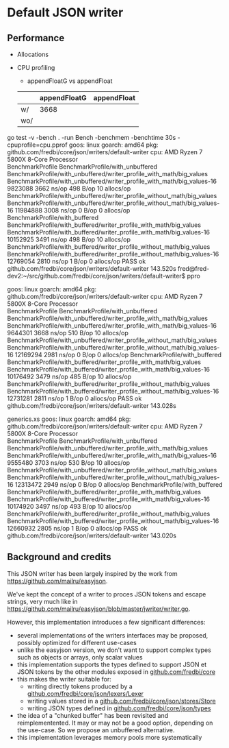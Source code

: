 # Default JSON writer

## Performance

* Allocations

* CPU profiling
  * appendFloatG vs appendFloat

  |   | appendFloatG | appendFloat |
  |---|--------------|-------------|
  |w/ | 3668
  |wo/


 go test -v -bench . -run Bench -benchmem -benchtime 30s -cpuprofile=cpu.pprof 
goos: linux
goarch: amd64
pkg: github.com/fredbi/core/json/writers/default-writer
cpu: AMD Ryzen 7 5800X 8-Core Processor             
BenchmarkProfile
BenchmarkProfile/with_unbuffered
BenchmarkProfile/with_unbuffered/writer_profile_with_math/big_values
BenchmarkProfile/with_unbuffered/writer_profile_with_math/big_values-16         	 9823088	      3662 ns/op	     498 B/op	      10 allocs/op
BenchmarkProfile/with_unbuffered/writer_profile_without_math/big_values
BenchmarkProfile/with_unbuffered/writer_profile_without_math/big_values-16      	11984888	      3008 ns/op	       0 B/op	       0 allocs/op
BenchmarkProfile/with_buffered
BenchmarkProfile/with_buffered/writer_profile_with_math/big_values
BenchmarkProfile/with_buffered/writer_profile_with_math/big_values-16           	10152925	      3491 ns/op	     498 B/op	      10 allocs/op
BenchmarkProfile/with_buffered/writer_profile_without_math/big_values
BenchmarkProfile/with_buffered/writer_profile_without_math/big_values-16        	12769054	      2810 ns/op	       1 B/op	       0 allocs/op
PASS
ok  	github.com/fredbi/core/json/writers/default-writer	143.520s
fred@fred-dev2:~/src/github.com/fredbi/core/json/writers/default-writer$ ppro


goos: linux
goarch: amd64
pkg: github.com/fredbi/core/json/writers/default-writer
cpu: AMD Ryzen 7 5800X 8-Core Processor             
BenchmarkProfile
BenchmarkProfile/with_unbuffered
BenchmarkProfile/with_unbuffered/writer_profile_with_math/big_values
BenchmarkProfile/with_unbuffered/writer_profile_with_math/big_values-16         	 9644301	      3668 ns/op	     510 B/op	      10 allocs/op
BenchmarkProfile/with_unbuffered/writer_profile_without_math/big_values
BenchmarkProfile/with_unbuffered/writer_profile_without_math/big_values-16      	12169294	      2981 ns/op	       0 B/op	       0 allocs/op
BenchmarkProfile/with_buffered
BenchmarkProfile/with_buffered/writer_profile_with_math/big_values
BenchmarkProfile/with_buffered/writer_profile_with_math/big_values-16           	10176492	      3479 ns/op	     485 B/op	      10 allocs/op
BenchmarkProfile/with_buffered/writer_profile_without_math/big_values
BenchmarkProfile/with_buffered/writer_profile_without_math/big_values-16        	12731281	      2811 ns/op	       1 B/op	       0 allocs/op
PASS
ok  	github.com/fredbi/core/json/writers/default-writer	143.028s

generics.xs
goos: linux
goarch: amd64
pkg: github.com/fredbi/core/json/writers/default-writer
cpu: AMD Ryzen 7 5800X 8-Core Processor             
BenchmarkProfile
BenchmarkProfile/with_unbuffered
BenchmarkProfile/with_unbuffered/writer_profile_with_math/big_values
BenchmarkProfile/with_unbuffered/writer_profile_with_math/big_values-16         	 9555480	      3703 ns/op	     530 B/op	      10 allocs/op
BenchmarkProfile/with_unbuffered/writer_profile_without_math/big_values
BenchmarkProfile/with_unbuffered/writer_profile_without_math/big_values-16      	12313472	      2949 ns/op	       0 B/op	       0 allocs/op
BenchmarkProfile/with_buffered
BenchmarkProfile/with_buffered/writer_profile_with_math/big_values
BenchmarkProfile/with_buffered/writer_profile_with_math/big_values-16           	10174920	      3497 ns/op	     493 B/op	      10 allocs/op
BenchmarkProfile/with_buffered/writer_profile_without_math/big_values
BenchmarkProfile/with_buffered/writer_profile_without_math/big_values-16        	12660932	      2805 ns/op	       1 B/op	       0 allocs/op
PASS
ok  	github.com/fredbi/core/json/writers/default-writer	143.020s


## Background and credits

This JSON writer has been largely inspired by the work from https://github.com/mailru/easyjson.

We've kept the concept of a writer to proces JSON tokens and escape strings, 
very much like in https://github.com/mailru/easyjson/blob/master/jwriter/writer.go.

However, this implementation introduces a few significant differences:

  * several implementations of the writers interfaces may be proposed, possibly optimized for different use-cases
  * unlike the easyjson version, we don't want to support complex types such as objects or arrays, only scalar values
  * this implementation supports the types defined to support JSON et JSON tokens by the other modules exposed
    in [github.com/fredbi/core](https://github.com/fredbi/core)
  * this makes the writer suitable for:
    * writing directly tokens produced by a [github.com/fredbi/core/json/lexers/Lexer](https://github.com/fredbi/core/blob/master/json/lexers/lexers.go)
    * writing values stored in a [github.com/fredbi/core/json/stores/Store](https://github.com/fredbi/core/blob/master/json/stores/stores.go)
    * writing JSON types defined in [github.com/fredbi/core/json/types](https://github.com/fredbi/core/blob/master/json/types/types.go)
  * the idea of a "chunked buffer" has been revisited and reimplementented. It may or may not be a good option, depending on the use-case.
    So we propose an unbuffered alternative.
  * this implementation leverages memory pools more systematically
